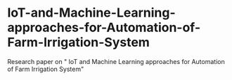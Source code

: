 # IoT-and-Machine-Learning-approaches-for-Automation-of-Farm-Irrigation-System
Research paper on " IoT and Machine Learning approaches for Automation of Farm  Irrigation System"
